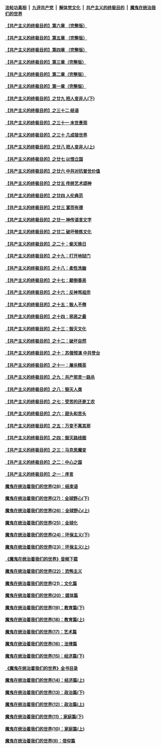 ####  [法轮功真相](../../../../basic/blob/master/README.md?t=09272226) &nbsp;|&nbsp; [九评共产党](../../../../9ping.md/blob/master/README.md?t=09272226) &nbsp;|&nbsp; [解体党文化](../../../../jtdwh.md/blob/master/README.md?t=09272226)  &nbsp;|&nbsp; [共产主义的终极目的](../../../../gczydzjmd.md/blob/master/README.md?t=09272226) &nbsp;|&nbsp; [魔鬼在统治我们的世界](../../../../mgztzwmdsj.md/blob/master/README.md?t=09272226) 

#### [【共产主义的终极目的】第六章 （完整版）](../pages/nsc422/n11428913.md?t=09272226) 

#### [【共产主义的终极目的】第五章 （完整版）](../pages/nsc422/n11428912.md?t=09272226) 

#### [【共产主义的终极目的】第四章 （完整版）](../pages/nsc422/n11428907.md?t=09272226) 

#### [【共产主义的终极目的】第三章（完整版）](../pages/nsc422/n11428848.md?t=09272226) 

#### [【共产主义的终极目的】第二章（完整版）](../pages/nsc422/n11428831.md?t=09272226) 

#### [【共产主义的终极目的】第一章（完整版）](../pages/nsc422/n11417651.md?t=09272226) 

#### [【共产主义的终极目的】之廿九 把人变非人(下)](../pages/nsc422/n11344140.md?t=09272226) 

#### [【共产主义的终极目的】之三十二 结语](../pages/nsc422/n11360535.md?t=09272226) 

#### [【共产主义的终极目的】之三十一 末世景观](../pages/nsc422/n11351129.md?t=09272226) 

#### [【共产主义的终极目的】之三十 几成狼世界](../pages/nsc422/n11348280.md?t=09272226) 

#### [【共产主义的终极目的】之廿八 把人变非人(上)](../pages/nsc422/n11340492.md?t=09272226) 

#### [【共产主义的终极目的】之廿七 以恨立国](../pages/nsc422/n11336944.md?t=09272226) 

#### [【共产主义的终极目的】之廿六 中共对抗普世价值](../pages/nsc422/n11324785.md?t=09272226) 

#### [【共产主义的终极目的】之廿五 传统艺术颂神](../pages/nsc422/n11296396.md?t=09272226) 

#### [【共产主义的终极目的】之廿四 人伦典范](../pages/nsc422/n11296397.md?t=09272226) 

#### [【共产主义的终极目的】之廿三 富而有德](../pages/nsc422/n11283598.md?t=09272226) 

#### [【共产主义的终极目的】之廿一 神传语言文字](../pages/nsc422/n11263265.md?t=09272226) 

#### [【共产主义的终极目的】之廿二 破坏修炼文化](../pages/nsc422/n11245728.md?t=09272226) 

#### [【共产主义的终极目的】之二十：偷天换日](../pages/nsc422/n11238846.md?t=09272226) 

#### [【共产主义的终极目的】之十九：打开地狱门](../pages/nsc422/n11206376.md?t=09272226) 

#### [【共产主义的终极目的】之十八：柔性洗脑](../pages/nsc422/n11199994.md?t=09272226) 

#### [【共产主义的终极目的】之十七：颠倒善恶](../pages/nsc422/n11179782.md?t=09272226) 

#### [【共产主义的终极目的】之十六：反神骂祖宗](../pages/nsc422/n11166798.md?t=09272226) 

#### [【共产主义的终极目的】之十五：毁人不倦](../pages/nsc422/n11166792.md?t=09272226) 

#### [【共产主义的终极目的】之十四：邪恶之最](../pages/nsc422/n11150249.md?t=09272226) 

#### [【共产主义的终极目的】之十三：毁灭文化](../pages/nsc422/n11135227.md?t=09272226) 

#### [【共产主义的终极目的】之十二：破坏自然](../pages/nsc422/n11135214.md?t=09272226) 

#### [【共产主义的终极目的】之十：苏俄预演 中共登台](../pages/nsc422/n11118424.md?t=09272226) 

#### [【共产主义的终极目的】之十一：屠杀精英](../pages/nsc422/n11118442.md?t=09272226) 

#### [【共产主义的终极目的】之九：共产邪灵一路杀](../pages/nsc422/n11114139.md?t=09272226) 

#### [【共产主义的终极目的】之八：毁灭人类](../pages/nsc422/n11108503.md?t=09272226) 

#### [【共产主义的终极目的】之七：受苦的还是工农](../pages/nsc422/n11101809.md?t=09272226) 

#### [【共产主义的终极目的】之六：甜头和苦头](../pages/nsc422/n11096971.md?t=09272226) 

#### [【共产主义的终极目的】之五：万变不离其邪](../pages/nsc422/n11091285.md?t=09272226) 

#### [【共产主义的终极目的】之四：毁灭路线图](../pages/nsc422/n11086284.md?t=09272226) 

#### [【共产主义的终极目的】之三：马克思魔变](../pages/nsc422/n11061941.md?t=09272226) 

#### [【共产主义的终极目的】之二：中心之国](../pages/nsc422/n11047728.md?t=09272226) 

#### [【共产主义的终极目的】之一：序言](../pages/nsc422/n11086077.md?t=09272226) 

#### [魔鬼在统治着我们的世界(28)：结束语](../pages/nsc422/n10936246.md?t=09272226) 

#### [魔鬼在统治着我们的世界(27)：全球野心(下)](../pages/nsc422/n10928319.md?t=09272226) 

#### [魔鬼在统治着我们的世界(26)：全球野心(上)](../pages/nsc422/n10900318.md?t=09272226) 

#### [魔鬼在统治着我们的世界(25)：全球化](../pages/nsc422/n10788205.md?t=09272226) 

#### [魔鬼在统治着我们的世界(24)：环保主义(下)](../pages/nsc422/n10695307.md?t=09272226) 

#### [魔鬼在统治着我们的世界(23)：环保主义(上)](../pages/nsc422/n10688613.md?t=09272226) 

#### [《魔鬼在统治着我们的世界》音频下载](../pages/nsc422/n10635553.md?t=09272226) 

#### [魔鬼在统治着我们的世界(22)：恐怖主义](../pages/nsc422/n10614727.md?t=09272226) 

#### [魔鬼在统治着我们的世界(21)：文化篇](../pages/nsc422/n10597706.md?t=09272226) 

#### [魔鬼在统治着我们的世界(20)：媒体篇](../pages/nsc422/n10586579.md?t=09272226) 

#### [魔鬼在统治着我们的世界(19)：教育篇(下)](../pages/nsc422/n10564808.md?t=09272226) 

#### [魔鬼在统治着我们的世界(18)：教育篇(上)](../pages/nsc422/n10526970.md?t=09272226) 

#### [魔鬼在统治着我们的世界(17)：艺术篇](../pages/nsc422/n10499093.md?t=09272226) 

#### [魔鬼在统治着我们的世界(16)：法律篇](../pages/nsc422/n10485969.md?t=09272226) 

#### [魔鬼在统治着我们的世界(15)：经济篇(下)](../pages/nsc422/n10469975.md?t=09272226) 

#### [《魔鬼在统治着我们的世界》全书目录](../pages/nsc422/n10464261.md?t=09272226) 

#### [魔鬼在统治着我们的世界(14)：经济篇(上)](../pages/nsc422/n10457370.md?t=09272226) 

#### [魔鬼在统治着我们的世界(13)：政治篇(下)](../pages/nsc422/n10448270.md?t=09272226) 

#### [魔鬼在统治着我们的世界(12)：政治篇(上)](../pages/nsc422/n10444576.md?t=09272226) 

#### [魔鬼在统治着我们的世界(11)：家庭篇(下)](../pages/nsc422/n10440961.md?t=09272226) 

#### [魔鬼在统治着我们的世界(10)：家庭篇(上)](../pages/nsc422/n10435448.md?t=09272226) 

#### [魔鬼在统治着我们的世界(9)：信仰篇](../pages/nsc422/n10432159.md?t=09272226) 

